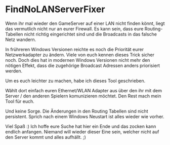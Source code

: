# FindNoLANServerFixer

Wenn ihr mal wieder den GameServer auf einer LAN nicht finden könnt, liegt das vermutlich nicht nur an eurer Firewall.
Es kann sein, dass eure Routing-Tabellen nicht richtig eingerichtet sind und die Broadcasts in das falsche Netz wandern.

In frühreren Windows Versionen reichte es noch die Priorität eurer Netzwerkadapter zu ändern. Viele von euch kennen dieses Trick sicher noch.
Doch dies hat in modernen Windows Versionen nicht mehr den nötigen Effekt, dass die zugehörige Broadcast Adressen anders priorisiert werden.

Um es euch leichter zu machen, habe ich dieses Tool geschrieben.

Wählt dort einfach euren Ethernet/WLAN Adapter aus über den ihr mit dem Server / den anderen Spielern komunizieren möchtet.
Den Rest mach mein Tool für euch.

Und keine Sorge. Die Änderungen in den Routing Tabellen sind nicht persistent. Sprich nach einem Windows Neustart ist alles wieder wie vorher.

Viel Spaß :)
Ich hoffe eure Suche hat hier ein Ende und das zocken kann endlich anfangen.
Niemand will wieder dieser Eine sein, welcher nicht auf den Server kommt und alles aufhällt. ;)
